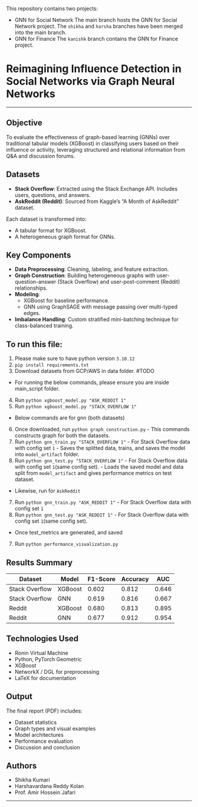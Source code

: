 This repository contains two projects:
- GNN for Social Network
The main branch hosts the GNN for Social Network project.
The `shikha` and `harsha` branches have been merged into the main branch.
- GNN for Finance
The `kanishk` branch contains the GNN for Finance project.

# Reimagining Influence Detection in Social Networks via Graph Neural Networks

---

## Objective

To evaluate the effectiveness of graph-based learning (GNNs) over traditional tabular models (XGBoost) in classifying users based on their influence or activity, leveraging structured and relational information from Q&A and discussion forums.

## Datasets

- **Stack Overflow**: Extracted using the Stack Exchange API. Includes users, questions, and answers.
- **AskReddit (Reddit)**: Sourced from Kaggle’s “A Month of AskReddit” dataset.

Each dataset is transformed into:
- A tabular format for XGBoost.
- A heterogeneous graph format for GNNs.

## Key Components

- **Data Preprocessing**: Cleaning, labeling, and feature extraction.
- **Graph Construction**: Building heterogeneous graphs with user-question-answer (Stack Overflow) and user-post-comment (Reddit) relationships.
- **Modeling**:
  - XGBoost for baseline performance.
  - GNN using GraphSAGE with message passing over multi-typed edges.
- **Imbalance Handling**: Custom stratified mini-batching technique for class-balanced training.

## To run this file:
1. Please make sure to have python version `3.10.12`
2. `pip install requirements.txt`
3. Download datasets from GCP/AWS in data folder. #TODO

- For running the below commands, please ensure you are inside main_script folder.
4. Run `python xgboost_model.py "ASK_REDDIT 1"`
5. Run `python xgboost_model.py "STACK_OVERFLOW 1"`

- Below commands are for gnn (both datasets)
6. Once downloaded, run `python graph_construction.py` - This commands constructs graph for both the datasets.
7. Run `python gnn_train.py "STACK_OVERFLOW 1"` - For Stack Overflow data with config set `1` - Saves the splitted data, trains, and saves the model into  `model_artifact` folder.
8. Run `python gnn_test.py "STACK_OVERFLOW 1"` - For Stack Overflow data with config set `1`(same config set). - Loads the saved model and data split from `model_artifact` and gives performance metrics on test dataset.

- Likewise, run for `AskReddit`
7. Run `python gnn_train.py "ASK_REDDIT 1"` - For Stack Overflow data with config set `1`
8. Run `python gnn_test.py "ASK_REDDIT 1"` - For Stack Overflow data with config set `1`(same config set).

- Once test_metrics are generated, and saved
7. Run `python performance_visualization.py`

## Results Summary

| Dataset        | Model     | F1-Score | Accuracy | AUC   |
|----------------|-----------|----------|----------|--------|
| Stack Overflow | XGBoost   | 0.602    | 0.812    | 0.646 |
| Stack Overflow | GNN       | 0.619    | 0.816    | 0.667 |
| Reddit         | XGBoost   | 0.680    | 0.813    | 0.895 |
| Reddit         | GNN       | 0.677    | 0.912    | 0.954 |

## Technologies Used

- Ronin Virtual Machine
- Python, PyTorch Geometric
- XGBoost
- NetworkX / DGL for preprocessing
- LaTeX for documentation

## Output

The final report (PDF) includes:
- Dataset statistics
- Graph types and visual examples
- Model architectures
- Performance evaluation
- Discussion and conclusion

## Authors

- Shikha Kumari 
- Harshavardana Reddy Kolan   
- Prof. Amir Hossein Jafari

---
